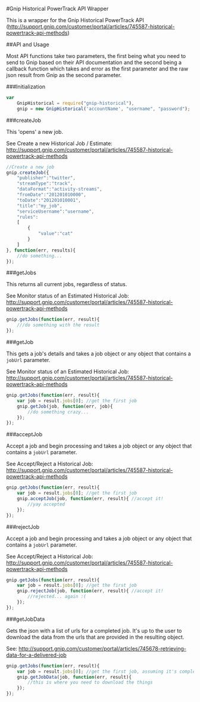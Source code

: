 #Gnip Historical PowerTrack API Wrapper

This is a wrapper for the Gnip Historical PowerTrack API (http://support.gnip.com/customer/portal/articles/745587-historical-powertrack-api-methods)

##API and Usage

Most API functions take two parameters, the first being what you need to send to Gnip based on their API documentation and the second being a callback function which takes and error as the first parameter and the raw json result from Gnip as the second parameter.

###Initialization

```javascript
var 
    GnipHistorical = require("gnip-historical"),
    gnip = new GnipHistorical('accountName', "username", "password");
```

###createJob

This 'opens' a new job. 

See Create a new Historical Job / Estimate: http://support.gnip.com/customer/portal/articles/745587-historical-powertrack-api-methods

```javascript
//Create a new job
gnip.createJob({
    "publisher":"twitter",
    "streamType":"track",
    "dataFormat":"activity-streams",
    "fromDate":"201201010000",
    "toDate":"201201010001",       
    "title":"my_job",
    "serviceUsername":"username",
    "rules":
    [
        {
            "value":"cat"
        }
    ]
}, function(err, results){
    //do something...
});
```

###getJobs

This returns all current jobs, regardless of status.

See Monitor status of an Estimated Historical Job: http://support.gnip.com/customer/portal/articles/745587-historical-powertrack-api-methods

```javascript
gnip.getJobs(function(err, result){
    ///do something with the result 
});
```

###getJob

This gets a job's details and takes a job object or any object that contains a `jobUrl` parameter.

See Monitor status of an Estimated Historical Job: http://support.gnip.com/customer/portal/articles/745587-historical-powertrack-api-methods

```javascript
gnip.getJobs(function(err, result){
    var job = result.jobs[0]; //get the first job
    gnip.getJob(job, function(err, job){
        //do something crazy...
    });
});
```

###acceptJob

Accept a job and begin processing and takes a job object or any object that contains a `jobUrl` parameter.

See Accept/Reject a Historical Job: http://support.gnip.com/customer/portal/articles/745587-historical-powertrack-api-methods

```javascript
gnip.getJobs(function(err, result){
    var job = result.jobs[0]; //get the first job
    gnip.acceptJob(job, function(err, result){ //accept it!
        //yay accepted
    });
});
```

###rejectJob

Accept a job and begin processing and takes a job object or any object that contains a `jobUrl` parameter.

See Accept/Reject a Historical Job: http://support.gnip.com/customer/portal/articles/745587-historical-powertrack-api-methods

```javascript
gnip.getJobs(function(err, result){
    var job = result.jobs[0]; //get the first job
    gnip.rejectJob(job, function(err, result){ //accept it!
        //rejected... again :(
    });
});
```

###getJobData

Gets the json with a list of urls for a completed job. It's up to the user to download the data from the urls that are provided in the resulting object. 

See: http://support.gnip.com/customer/portal/articles/745678-retrieving-data-for-a-delivered-job

```javascript
gnip.getJobs(function(err, result){
    var job = result.jobs[0]; //get the first job, assuming it's complete
    gnip.getJobData(job, function(err, result){ 
        //this is where you need to download the things
    });
});
```
